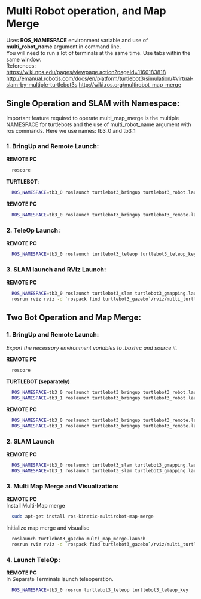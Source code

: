 # Multi Robot operation, and Map Merge

Uses **ROS_NAMESPACE** environment variable and use of **multi_robot_name** argument in command line.  
You will need to run a lot of terminals at the same time. Use tabs within the same window.  
References:  
https://wiki.nps.edu/pages/viewpage.action?pageId=1160183818
http://emanual.robotis.com/docs/en/platform/turtlebot3/simulation/#virtual-slam-by-multiple-turtlebot3s
http://wiki.ros.org/multirobot_map_merge

## Single Operation and SLAM with Namespace:  
Important feature required to operate multi_map_merge is the multiple NAMESPACE for turtlebots and the use of multi_robot_name argument with ros commands. Here we use names: tb3_0 and tb3_1  

### **1. BringUp and Remote Launch:**

**REMOTE PC**  
```bash
  roscore
```
**TURTLEBOT**:  
```bash
  ROS_NAMESPACE=tb3_0 roslaunch turtlebot3_bringup turtlebot3_robot.launch multi_robot_name:="tb3_0" set_lidar_frame_id:="tb3_0/base_scan"
```
**REMOTE PC**  
```bash
  ROS_NAMESPACE=tb3_0 roslaunch turtlebot3_bringup turtlebot3_remote.launch multi_robot_name:=tb3_0
```
### **2. TeleOp Launch:**

**REMOTE PC**  
```bash
  ROS_NAMESPACE=tb3_0 roslaunch turtlebot3_teleop turtlebot3_teleop_key.launch multi_robot_name=tb3_0
```

### **3. SLAM launch and RViz Launch:**

**REMOTE PC**  
```bash
  ROS_NAMESPACE=tb3_0 roslaunch turtlebot3_slam turtlebot3_gmapping.launch set_base_frame:=tb3_0/base_footprint set_odom_frame:=tb3_0/odom set_map_frame:=tb3_0/map
  rosrun rviz rviz -d `rospack find turtlebot3_gazebo`/rviz/multi_turtlebot3_slam.rviz
```    

## Two Bot Operation and Map Merge:  
### **1. BringUp and Remote Launch:**  
_Export the necessary environment variables to .bashrc and source it._ 

**REMOTE PC**  
```bash
  roscore
```
**TURTLEBOT (separately)**  

```bash
  ROS_NAMESPACE=tb3_0 roslaunch turtlebot3_bringup turtlebot3_robot.launch multi_robot_name:="tb3_0" set_lidar_frame_id:="tb3_0/base_scan"
  ROS_NAMESPACE=tb3_1 roslaunch turtlebot3_bringup turtlebot3_robot.launch multi_robot_name:="tb3_1" set_lidar_frame_id:="tb3_1/base_scan"
```
**REMOTE PC**  
```bash
  ROS_NAMESPACE=tb3_0 roslaunch turtlebot3_bringup turtlebot3_remote.launch multi_robot_name:=tb3_0
  ROS_NAMESPACE=tb3_1 roslaunch turtlebot3_bringup turtlebot3_remote.launch multi_robot_name:=tb3_1
```
### **2. SLAM Launch**  

**REMOTE PC**  
```bash
  ROS_NAMESPACE=tb3_0 roslaunch turtlebot3_slam turtlebot3_gmapping.launch set_base_frame:=tb3_0/base_footprint set_odom_frame:=tb3_0/odom set_map_frame:=tb3_0/map
  ROS_NAMESPACE=tb3_1 roslaunch turtlebot3_slam turtlebot3_gmapping.launch set_base_frame:=tb3_1/base_footprint set_odom_frame:=tb3_1/odom set_map_frame:=tb3_1/map
```
### **3. Multi Map Merge and Visualization:**  

**REMOTE PC**  
Install Multi-Map merge
```bash
  sudo apt-get install ros-kinetic-multirobot-map-merge
```
Initialize map merge and visualise  
```bash
  roslaunch turtlebot3_gazebo multi_map_merge.launch
  rosrun rviz rviz -d `rospack find turtlebot3_gazebo`/rviz/multi_turtlebot3_slam.rviz
```
### **4. Launch TeleOp:**  

**REMOTE PC**  
In Separate Terminals launch teleoperation.  
```bash
  ROS_NAMESPACE=tb3_0 rosrun turtlebot3_teleop turtlebot3_teleop_key	ROS_NAMESPACE=tb3_1 rosrun turtlebot3_teleop turtlebot3_teleop_key
  ```
  
